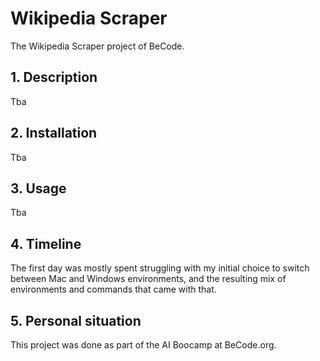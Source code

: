 # Wikipedia Scraper
The Wikipedia Scraper project of BeCode.

## 1. Description 
Tba

## 2. Installation 
Tba

## 3. Usage 
Tba

## 4. Timeline 
The first day was mostly spent struggling with my initial choice to switch between Mac and Windows environments, and the resulting mix of environments and commands that came with that. 

## 5. Personal situation 
This project was done as part of the AI Boocamp at BeCode.org.
